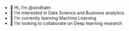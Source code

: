 - 👋 Hi, I’m @siridhatri
- 👀 I’m interested in Data Science and Business analytics
- 🌱 I’m currently learning Machine Learning
- 💞️ I’m looking to collaborate on Deep learning research


<!---
siridhatri/siridhatri is a ✨ special ✨ repository because its `README.md` (this file) appears on your GitHub profile.
You can click the Preview link to take a look at your changes.
--->
